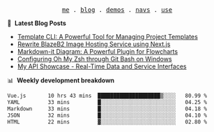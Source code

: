 <p align="center">
  <samp>
    <a href="https://ryanuo.cc">me</a> .
    <a href="https://ryanuo.cc/posts">blog</a> .
<!--     <a href="https://www.ryanuo.cc/projects">projects</a> . -->
    <a href="https://www.ryanuo.cc/demos">demos</a> .
    <a href="https://www.ryanuo.cc/navs">navs</a> .
    <a href="https://github.com/ryanuo/ryanuo/blob/master/use.md">use</a>
  </samp>
</p>

📕 &nbsp;**Latest Blog Posts**
<!-- BLOG-POST-LIST:START -->
- [Template CLI: A Powerful Tool for Managing Project Templates](https://ryanuo.cc/posts/tmpl-cli)
- [Rewrite BlazeB2 Image Hosting Service using Next.js](https://ryanuo.cc/posts/rewrite-blazeb2)
- [Markdown-it Diagram: A Powerful Plugin for Flowcharts](https://ryanuo.cc/posts/md-it-diagarm)
- [Configuring Oh My Zsh through Git Bash on Windows](https://ryanuo.cc/posts/zsh-windows)
- [My API Showcase - Real-Time Data and Service Interfaces](https://ryanuo.cc/posts/own-api)
<!-- BLOG-POST-LIST:END -->

📊 &nbsp;**Weekly development breakdown**
<!--START_SECTION:waka-->

```txt
Vue.js       10 hrs 43 mins  ████████████████████▒░░░░   80.99 %
YAML         33 mins         █░░░░░░░░░░░░░░░░░░░░░░░░   04.25 %
Markdown     33 mins         █░░░░░░░░░░░░░░░░░░░░░░░░   04.18 %
JSON         32 mins         █░░░░░░░░░░░░░░░░░░░░░░░░   04.10 %
HTML         22 mins         ▓░░░░░░░░░░░░░░░░░░░░░░░░   02.80 %
```

<!--END_SECTION:waka-->

<!-- <p align="right"><img src="https://views.whatilearened.today/views/github/Rr210/Rr210.svg?cache=remove"/></p>
 -->
